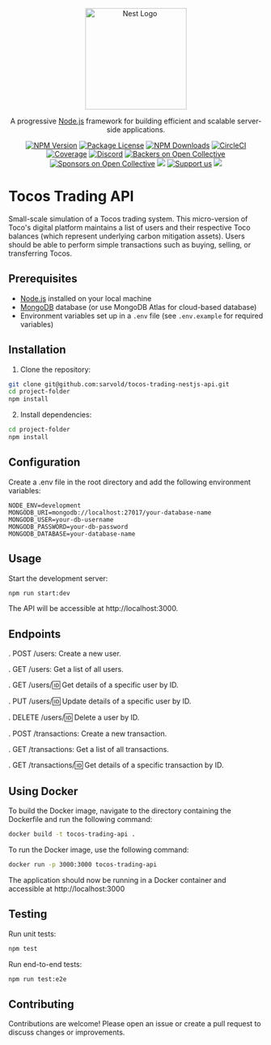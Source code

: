 <p align="center">
  <a href="http://nestjs.com/" target="blank"><img src="https://nestjs.com/img/logo-small.svg" width="200" alt="Nest Logo" /></a>
</p>

[circleci-image]: https://img.shields.io/circleci/build/github/nestjs/nest/master?token=abc123def456
[circleci-url]: https://circleci.com/gh/nestjs/nest

  <p align="center">A progressive <a href="http://nodejs.org" target="_blank">Node.js</a> framework for building efficient and scalable server-side applications.</p>
    <p align="center">
<a href="https://www.npmjs.com/~nestjscore" target="_blank"><img src="https://img.shields.io/npm/v/@nestjs/core.svg" alt="NPM Version" /></a>
<a href="https://www.npmjs.com/~nestjscore" target="_blank"><img src="https://img.shields.io/npm/l/@nestjs/core.svg" alt="Package License" /></a>
<a href="https://www.npmjs.com/~nestjscore" target="_blank"><img src="https://img.shields.io/npm/dm/@nestjs/common.svg" alt="NPM Downloads" /></a>
<a href="https://circleci.com/gh/nestjs/nest" target="_blank"><img src="https://img.shields.io/circleci/build/github/nestjs/nest/master" alt="CircleCI" /></a>
<a href="https://coveralls.io/github/nestjs/nest?branch=master" target="_blank"><img src="https://coveralls.io/repos/github/nestjs/nest/badge.svg?branch=master#9" alt="Coverage" /></a>
<a href="https://discord.gg/G7Qnnhy" target="_blank"><img src="https://img.shields.io/badge/discord-online-brightgreen.svg" alt="Discord"/></a>
<a href="https://opencollective.com/nest#backer" target="_blank"><img src="https://opencollective.com/nest/backers/badge.svg" alt="Backers on Open Collective" /></a>
<a href="https://opencollective.com/nest#sponsor" target="_blank"><img src="https://opencollective.com/nest/sponsors/badge.svg" alt="Sponsors on Open Collective" /></a>
  <a href="https://paypal.me/kamilmysliwiec" target="_blank"><img src="https://img.shields.io/badge/Donate-PayPal-ff3f59.svg"/></a>
    <a href="https://opencollective.com/nest#sponsor"  target="_blank"><img src="https://img.shields.io/badge/Support%20us-Open%20Collective-41B883.svg" alt="Support us"></a>
  <a href="https://twitter.com/nestframework" target="_blank"><img src="https://img.shields.io/twitter/follow/nestframework.svg?style=social&label=Follow"></a>
</p>
  <!--[![Backers on Open Collective](https://opencollective.com/nest/backers/badge.svg)](https://opencollective.com/nest#backer)
  [![Sponsors on Open Collective](https://opencollective.com/nest/sponsors/badge.svg)](https://opencollective.com/nest#sponsor)-->

# Tocos Trading API

Small-scale simulation of a Tocos trading system. This micro-version of Toco's digital platform maintains a list of users and their respective Toco balances (which represent underlying carbon mitigation assets). Users should be able to perform simple transactions such as buying, selling, or transferring Tocos.

## Prerequisites

- [Node.js](https://nodejs.org/) installed on your local machine
- [MongoDB](https://www.mongodb.com/) database (or use MongoDB Atlas for cloud-based database)
- Environment variables set up in a `.env` file (see `.env.example` for required variables)

## Installation

1. Clone the repository:
```bash
git clone git@github.com:sarvold/tocos-trading-nestjs-api.git
cd project-folder
npm install
```

2. Install dependencies:
```bash
cd project-folder
npm install
```

## Configuration

Create a .env file in the root directory and add the following environment variables:
```
NODE_ENV=development
MONGODB_URI=mongodb://localhost:27017/your-database-name
MONGODB_USER=your-db-username
MONGODB_PASSWORD=your-db-password
MONGODB_DATABASE=your-database-name
```

## Usage

Start the development server:
```bash
npm run start:dev
```
The API will be accessible at http://localhost:3000.

## Endpoints

. POST /users: Create a new user.

. GET /users: Get a list of all users.

. GET /users/:id: Get details of a specific user by ID.

. PUT /users/:id: Update details of a specific user by ID.

. DELETE /users/:id: Delete a user by ID.

. POST /transactions: Create a new transaction.

. GET /transactions: Get a list of all transactions.

. GET /transactions/:id: Get details of a specific transaction by ID.

## Using Docker

To build the Docker image, navigate to the directory containing the Dockerfile and run the following command:
```bash
docker build -t tocos-trading-api .
```
To run the Docker image, use the following command:
```bash
docker run -p 3000:3000 tocos-trading-api
```
The application should now be running in a Docker container and accessible at http://localhost:3000


## Testing

Run unit tests:
```bash
npm test
```

Run end-to-end tests:
```bash
npm run test:e2e
```

## Contributing

Contributions are welcome! Please open an issue or create a pull request to discuss changes or improvements.
